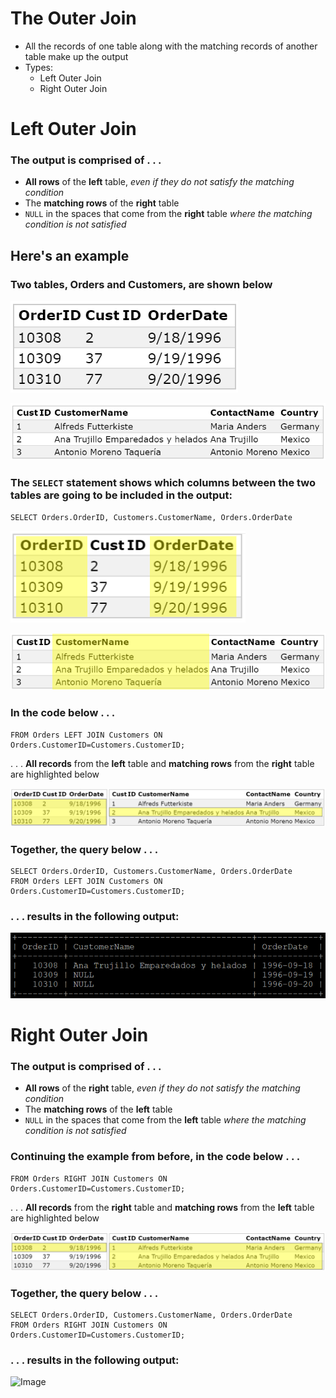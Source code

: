 # The Outer Join
- All the records of one table along with the matching records of another table make up the output
- Types:
  - Left Outer Join
  - Right Outer Join


# Left Outer Join
### The output is comprised of . . .  
- **All rows** of the **left** table, _even if they do not satisfy the matching condition_
- The **matching rows** of the **right** table 
- `NULL` in the spaces that come from the **right** table _where the matching condition is not satisfied_

## Here's an example

### Two tables, Orders and Customers, are shown below

![Image](/img1.png)

![Image](/img2.png)

### The `SELECT` statement shows which columns between the two tables are going to be included in the output:
```
SELECT Orders.OrderID, Customers.CustomerName, Orders.OrderDate
```
![Image](/img4.png)

![Image](img42.png)

### In the code below . . .
```
FROM Orders LEFT JOIN Customers ON Orders.CustomerID=Customers.CustomerID;
```
. . . **All records** from the **left** table and **matching rows** from the **right** table are highlighted below

![Image](/img5.png)


### Together, the query below . . .
``` 
SELECT Orders.OrderID, Customers.CustomerName, Orders.OrderDate
FROM Orders LEFT JOIN Customers ON Orders.CustomerID=Customers.CustomerID;
```
### . . . results in the following output:
![Image](/img6.png)


# Right Outer Join
### The output is comprised of . . .  
- **All rows** of the **right** table, _even if they do not satisfy the matching condition_
- The **matching rows** of the **left** table 
- `NULL` in the spaces that come from the **left** table _where the matching condition is not satisfied_


### Continuing the example from before, in the code below . . .
```
FROM Orders RIGHT JOIN Customers ON Orders.CustomerID=Customers.CustomerID;
```
. . . **All records** from the **right** table and **matching rows** from the **left** table are highlighted below

![Image](/img7.png)

### Together, the query below . . .
```
SELECT Orders.OrderID, Customers.CustomerName, Orders.OrderDate
FROM Orders RIGHT JOIN Customers ON Orders.CustomerID=Customers.CustomerID;
```
### . . . results in the following output:

![Image](https://lh3.googleusercontent.com/hIMRaROa9uoIewcCIaZUU16QHtMnnJN60P3gfCJGTavQxdrOgM8h7rxjrw_gRW_rgCoJ6UnXChRjAJpAbLqOMtQSYGtA2amzSQ7hLujOKANcajQ_R7daRyA2YVueajS0dBN3unf2884YTj1ay0eceDyu6ohDnaDQBqvjBK9t8-Acg8xxKUfAJ8yhFyoNPyabCNc6kMUnxpW0oRVKWdTNBAw_Y2P8NgB02yuuTCuH971lwUwDT0rfHQu6G-v-g8Bu7c4z7ewRKZXikugo9f4tiLI1vasQw11jpa5kuIrLRrUe4ere8KAEQPHMyOXj1vQ-2PtrG6Jfi8DaImNc3gQKjlAIHMALx4ej_CA8rOI1B-xsWzAZsG--Rwm93wFc3gZcRpKKLo8HigXr24eUUBsMKgMZoMi88pDH0fWCpUQ2rMwP-e9Sc4Qi9udiU15gNlHgu5Fyili9m_knNlPBzODQpu5hjJQAWbFdMqbUU_EKnfrFkwnTgAOoIh0LEpffBEaEk1zSStmretDL1xmY7T-l-FfFmznE_tMUeU0rY_3_P1DLm-Vp490Lj9N-3izKW3L_fb0nFrdGxPOcu6ZzZnwD0Hc_dWRXcurJ6AotEQQuWRpKe7yiVukprSxinPwwu3XffwRfygX5pV9cgSJCuU4F3Iyfwyj3kc-K=w966-h199-no)

